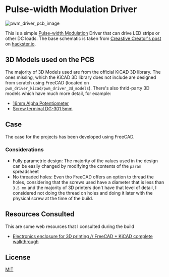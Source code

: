 # Pulse-width Modulation Driver

![pwm_driver_pcb_image](https://github.com/mjkloeckner/driver_PWM/assets/64109770/73f584bb-5474-498c-a39f-cb8020b2aa48)

This is a simple [Pulse-width Modulation](https://en.wikipedia.org/wiki/Pulse-width_modulation) Driver that
can drive LED strips or other DC loads. The base schematic is taken from
[Creastive Creator's post](https://www.hackster.io/dhritimanhb2015/led-dimmer-circuit-with-555-timer-bc30f7) on [hackster.io](https://hackster.io).

## 3D Models used on the PCB

The majority of 3D Models used are from the official KiCAD 3D library. The ones
missing, which the KiCAD 3D library does not include are designed from scratch
using FreeCAD (located on `pwm_driver_kicad/pwm_driver_3d_models`). There's also
thrid-party 3D models which have much more detail, for example:

- [16mm Alpha Potentiometer](https://grabcad.com/library/alpha-rv16af-20-1)
- [Screw terminal DG-301 5mm](https://grabcad.com/library/screw-terminal-dg-301-5mm-1)

## Case

The case for the projects has been developed using FreeCAD.

### Considerations

- Fully parametric design: The majority of the values used in the design can be
  easily changed by modifying the contents of the `param` spreadsheet
- No threaded holes: Even tho FreeCAD offers an option to thread the holes,
  considering that the screws used have a diameter that is less than `3.5 mm`
  and the majority of 3D printers don't have that level of detail, I considered
  not doing the thread on holes and doing it later with the physical screw at
  the time of the build.

## Resources Consulted

This are some web resources that I consulted during the build

- [Electronics enclosure for 3D printing // FreeCAD + KiCAD complete
  walkthrough](https://www.youtube.com/watch?v=ov3PpaP9uHI)

## License

[MIT](https://opensource.org/licenses/MIT)

